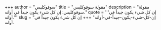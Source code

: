 +++
author = "سوفوكليس"
title = "مقولة سوفوكليس"
description = "مقولة سوفوكليس: إن كل شيء يكون جيداً في أوانه."
quote = '''إن كل شيء يكون جيداً في أوانه.''' 
slug = "إن-كل-شيء-يكون-جيداً-في-أوانه"
+++
إن كل شيء يكون جيداً في أوانه.
